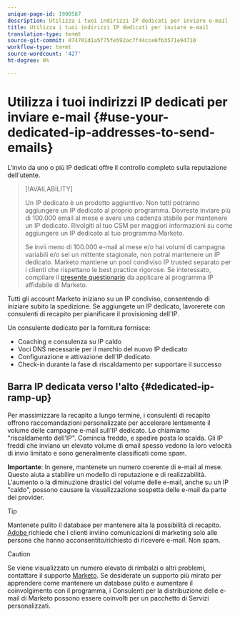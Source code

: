 ```yaml
---
unique-page-id: 1900587
description: Utilizza i tuoi indirizzi IP dedicati per inviare e-mail - Documenti Marketo - Documentazione del prodotto
title: Utilizza i tuoi indirizzi IP dedicati per inviare e-mail
translation-type: tm+mt
source-git-commit: 074701d1a5f75fe592ac7f44cce6fb3571e94710
workflow-type: tm+mt
source-wordcount: '427'
ht-degree: 0%

---
```



# Utilizza i tuoi indirizzi IP dedicati per inviare e-mail {#use-your-dedicated-ip-addresses-to-send-emails}

L&#39;invio da uno o più IP dedicati offre il controllo completo sulla reputazione dell&#39;utente.

>[!AVAILABILITY]
>
>Un IP dedicato è un prodotto aggiuntivo. Non tutti potranno aggiungere un IP dedicato al proprio programma. Dovreste inviare più di 100.000 email al mese e avere una cadenza stabile per mantenere un IP dedicato. Rivolgiti al tuo CSM per maggiori informazioni su come aggiungere un IP dedicato al tuo programma Marketo.
>
>Se invii meno di 100.000 e-mail al mese e/o hai volumi di campagna variabili e/o sei un mittente stagionale, non potrai mantenere un IP dedicato. Marketo mantiene un pool condiviso IP trusted separato per i clienti che rispettano le best practice rigorose. Se interessato, compilare il [presente questionario](https://na-sjg.marketo.com/lp/marketoprivacydemo/Trusted-IP-Sending-Range-Program.html) da applicare al programma IP affidabile di Marketo.

Tutti gli account Marketo iniziano su un IP condiviso, consentendo di iniziare subito la spedizione. Se aggiungete un IP dedicato, lavorerete con consulenti di recapito per pianificare il provisioning dell&#39;IP.

Un consulente dedicato per la fornitura fornisce:

* Coaching e consulenza su IP caldo
* Voci DNS necessarie per il marchio del nuovo IP dedicato
* Configurazione e attivazione dell&#39;IP dedicato
* Check-in durante la fase di riscaldamento per supportare il successo

## Barra IP dedicata verso l&#39;alto {#dedicated-ip-ramp-up}

Per massimizzare la recapito a lungo termine, i consulenti di recapito offrono raccomandazioni personalizzate per accelerare lentamente il volume delle campagne e-mail sull&#39;IP dedicato. Lo chiamiamo &quot;riscaldamento dell&#39;IP&quot;. Comincia freddo, e spedire posta lo scalda. Gli IP freddi che inviano un elevato volume di email spesso vedono la loro velocità di invio limitato e sono generalmente classificati come spam.

**Importante**: In genere, mantenete un numero coerente di e-mail al mese. Questo aiuta a stabilire un modello di reputazione e di realizzabilità. L&#39;aumento o la diminuzione drastici del volume delle e-mail, anche su un IP &quot;caldo&quot;, possono causare la visualizzazione sospetta delle e-mail da parte dei provider.

>[!TIP]
>
>Mantenete pulito il database per mantenere alta la possibilità di recapito. [ Adobe ](https://www.adobe.com/legal/terms/aup.html) richiede che i clienti inviino comunicazioni di marketing solo alle persone che hanno acconsentito/richiesto di ricevere e-mail. Non spam.

>[!CAUTION]
>
>Se viene visualizzato un numero elevato di rimbalzi o altri problemi, contattare il supporto [Marketo](https://nation.marketo.com/t5/Support/ct-p/Support). Se desiderate un supporto più mirato per apprendere come mantenere un database pulito e aumentare il coinvolgimento con il programma, i Consulenti per la distribuzione delle e-mail di Marketo possono essere coinvolti per un pacchetto di Servizi personalizzati.
